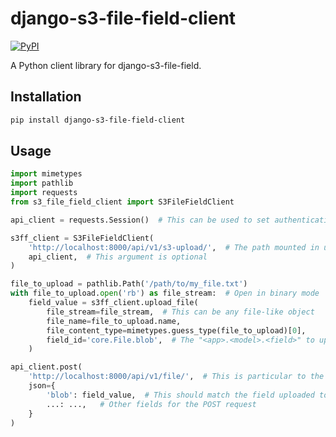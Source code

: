 # django-s3-file-field-client
[![PyPI](https://img.shields.io/pypi/v/django-s3-file-field-client)](https://pypi.org/project/django-s3-file-field-client/)

A Python client library for django-s3-file-field.

## Installation
```bash
pip install django-s3-file-field-client
```

## Usage
```python
import mimetypes
import pathlib
import requests
from s3_file_field_client import S3FileFieldClient

api_client = requests.Session()  # This can be used to set authentication headers, etc.

s3ff_client = S3FileFieldClient(
    'http://localhost:8000/api/v1/s3-upload/',  # The path mounted in urlpatterns
    api_client,  # This argument is optional
)

file_to_upload = pathlib.Path('/path/to/my_file.txt')
with file_to_upload.open('rb') as file_stream:  # Open in binary mode
    field_value = s3ff_client.upload_file(
        file_stream=file_stream,  # This can be any file-like object
        file_name=file_to_upload.name,
        file_content_type=mimetypes.guess_type(file_to_upload)[0],
        field_id='core.File.blob',  # The "<app>.<model>.<field>" to upload to
    )

api_client.post(
    'http://localhost:8000/api/v1/file/',  # This is particular to the application
    json={
        'blob': field_value,  # This should match the field uploaded to (e.g. 'core.File.blob')
        ...: ...,   # Other fields for the POST request
    }
)
```
